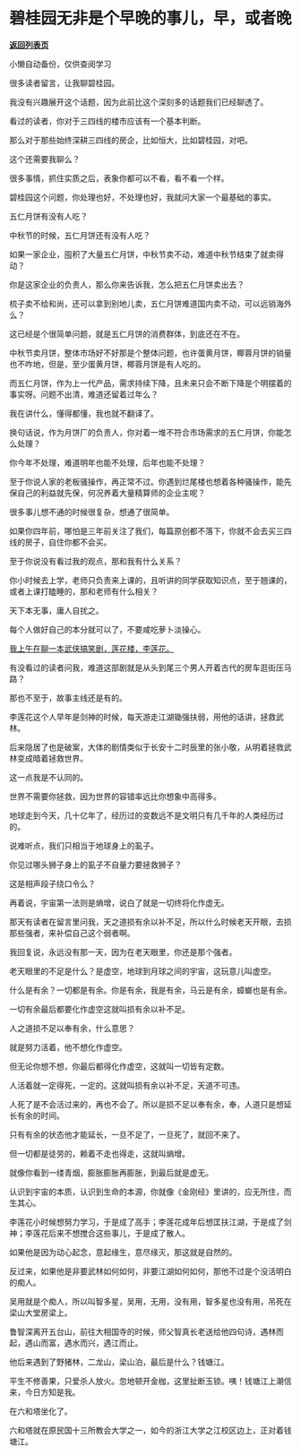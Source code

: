 # 碧桂园无非是个早晚的事儿，早，或者晚

[**返回列表页**](/gzh/记忆承载3)

小懒自动备份，仅供查阅学习

很多读者留言，让我聊碧桂园。  

我没有兴趣展开这个话题，因为此前比这个深刻多的话题我们已经聊透了。

看过的读者，你对于三四线的楼市应该有一个基本判断。

那么对于那些始终深耕三四线的房企，比如恒大，比如碧桂园，对吧。  

这个还需要我聊么？  

很多事情，抓住实质之后，表象你都可以不看，看不看一个样。  

碧桂园这个问题，你处理也好，不处理也好，我就问大家一个最基础的事实。  

五仁月饼有没有人吃？  

中秋节的时候，五仁月饼还有没有人吃？  

如果一家企业，囤积了大量五仁月饼，中秋节卖不动，难道中秋节结束了就卖得动？

你是这家企业的负责人，那么你来告诉我，怎么把五仁月饼卖出去？  

梳子卖不给和尚，还可以拿到别地儿卖，五仁月饼难道国内卖不动，可以远销海外么？  

这已经是个很简单问题，就是五仁月饼的消费群体，到底还在不在。

中秋节卖月饼，整体市场好不好那是个整体问题，也许蛋黄月饼，椰蓉月饼的销量也不咋地，但是，至少蛋黄月饼，椰蓉月饼是有人吃的。  

而五仁月饼，作为上一代产品，需求持续下降，且未来只会不断下降是个明摆着的事实呀。问题不出清，难道还留着过年么？

我在讲什么，懂得都懂，我也就不翻译了。  

换句话说，作为月饼厂的负责人，你对着一堆不符合市场需求的五仁月饼，你能怎么处理？  

你今年不处理，难道明年也能不处理，后年也能不处理？

至于你说人家的老板骚操作，再正常不过。你遇到烂尾楼也想着各种骚操作，能先保自己的利益就先保，何况养着大量精算师的企业主呢？

很多事儿想不通的时候很复杂，想通了很简单。  

如果你四年前，哪怕是三年前关注了我们，每篇原创都不落下，你就不会去买三四线的房子，自住你都不会买。  

至于你说没有看过我的观点，那和我有什么关系？

你小时候去上学，老师只负责来上课的，且听讲的同学获取知识点，至于翘课的，或者上课打瞌睡的，那和老师有什么相关？  

天下本无事，庸人自扰之。  

每个人做好自己的本分就可以了，不要咸吃萝卜淡操心。  

[我上午在聊一本武侠搞笑剧，莲花楼，李莲花。](http://mp.weixin.qq.com/s?__biz=MzU0MjYwNDU2Mw==&mid=2247511857&idx=1&sn=e6a0d10f54b4f77372af6341b619de40&chksm=fb1ac34dcc6d4a5bedc384120af0266a126ba498f4a8f99f48f8e7ec042c2a497cb22600de13&scene=21#wechat_redirect)  

有没看过的读者问我，难道这部剧就是从头到尾三个男人开着古代的房车逛街压马路？  

那也不至于，故事主线还是有的。  

李莲花这个人早年是剑神的时候，每天游走江湖锄强扶弱，用他的话讲，拯救武林。

后来隐居了也是破案，大体的剧情类似于长安十二时辰里的张小敬，从明着拯救武林变成暗着拯救世界。

这一点我是不认同的。  

世界不需要你拯救，因为世界的容错率远比你想象中高得多。  

地球走到今天，几十亿年了，经历过的变数远不是文明只有几千年的人类经历过的。  

说难听点，我们只相当于地球身上的虱子。  

你见过哪头狮子身上的虱子不自量力要拯救狮子？  

这是相声段子绕口令么？  

再着说，宇宙第一法则是熵增，说白了就是一切终将化作虚无。

那天有读者在留言里问我，天之道损有余以补不足，所以什么时候老天开眼，去损那些强者，来补偿自己这个弱者啊。  

我回复说，永远没有那一天，因为在老天眼里，你还是那个强者。

老天眼里的不足是什么？是虚空，地球到月球之间的宇宙，这玩意儿叫虚空。  

什么是有余？一切都是有余。你是有余，我是有余，马云是有余，蟑螂也是有余。

一切有余最后都要化作虚空这就叫损有余以补不足。  

人之道损不足以奉有余，什么意思？  

就是努力活着，他不想化作虚空。  

但无论你想不想，你最后都得化作虚空，这就叫一切皆有定数。  

人活着就一定得死，一定的。这就叫损有余以补不足，天道不可违。  

人死了是不会活过来的，再也不会了。所以是损不足以奉有余，奉，人道只是想延长有余的时间。  

只有有余的状态他才能延长，一旦不足了，一旦死了，就回不来了。

但一切都是徒劳的，赖着不走也得走，这就叫熵增。

就像你看到一缕青烟，膨胀膨胀再膨胀，到最后就是虚无。

认识到宇宙的本质，认识到生命的本源，你就像《金刚经》里讲的，应无所住，而生其心。  

李莲花小时候想努力学习，于是成了高手；李莲花成年后想匡扶江湖，于是成了剑神；李莲花后来不想搅合这些事儿，于是成了散人。  

如果他是因为动心起念，意起缘生，意尽缘灭，那这就是自然的。  

反过来，如果他是非要武林如何如何，非要江湖如何如何，那他不过是个没活明白的痴人。

吴用就是个痴人，所以叫智多星，吴用，无用，没有用，智多星也没有用，吊死在梁山大堂房梁上。  

鲁智深离开五台山，前往大相国寺的时候，师父智真长老送给他四句诗，遇林而起，遇山而富，遇水而兴，遇江而止。

他后来遇到了野猪林，二龙山，梁山泊，最后是什么？钱塘江。  

平生不修善果，只爱杀人放火。忽地顿开金枷，这里扯断玉锁。咦！钱塘江上潮信来，今日方知是我。

在六和塔坐化了。  

六和塔就在原民国十三所教会大学之一，如今的浙江大学之江校区边上，正对着钱塘江。

